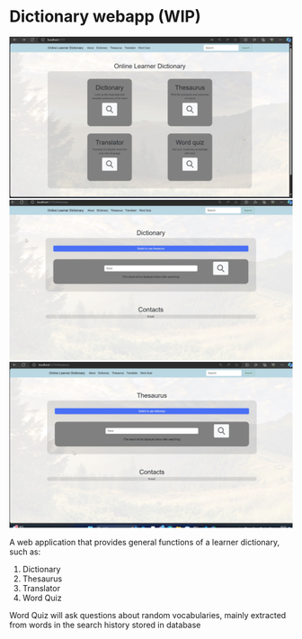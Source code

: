# Dictionary webapp (WIP)

![home_preview](READMEassets/home_preview.jpg)
![dictionary_preview](READMEassets/dictionary_preview.jpg)
![thesaurus_preview](READMEassets/thesaurus.jpg)

A web application that provides general functions of a learner dictionary, such as: <br>

1. Dictionary<br>
2. Thesaurus<br>
3. Translator<br>
4. Word Quiz<br>

Word Quiz will ask questions about random vocabularies, mainly extracted from words in the search history stored in database
